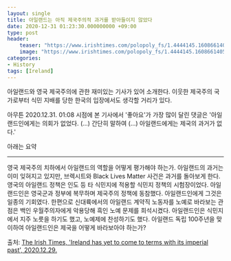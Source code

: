 ```yaml
---
layout: single
title: 아일랜드는 아직 제국주의적 과거를 받아들이지 않았다
date: 2020-12-31 01:23:30.000000000 +09:00
type: post
header:
    teaser: "https://www.irishtimes.com/polopoly_fs/1.4444145.1608661405!/image/image.jpg_gen/derivatives/box_620_330/image.jpg"
    image: "https://www.irishtimes.com/polopoly_fs/1.4444145.1608661405!/image/image.jpg_gen/derivatives/box_620_330/image.jpg"
categories:
- History
tags: [Ireland]
---
```


아일랜드와 영국 제국주의에 관한 재미있는 기사가 있어 소개한다. 이웃한 제국주의 국가로부터 식민 지배를 당한 한국의 입장에서도 생각할 거리가 있다.

아무튼 2020.12.31. 01:08 시점에 본 기사에서 '좋아요'가 가장 많이 달린 댓글은  '아일랜드인에게는 의회가 없었다. (...) 간단히 말하여 (...) 아일랜드에게는 제국의 과거가 없다.'

아래는 요약

---

영국 제국주의 치하에서 아일랜드의 역할을 어떻게 평가해야 하는가. 아일랜드의 과거는 이미 잊혀지고 있지만, 브렉시트와 Black Lives Matter 사건은 과거를 돌아보게 한다. 영국의 아일랜드 정책은 인도 등 타 식민지에 적용할 식민지 정책의 시험장이었다. 아일랜드인은 영국군과 정부에 복무하며 제국주의 정책에 동참했다. 아일랜드인에게 그것은 일종의 기회였다. 한편으로 신대륙에서의 아일랜드 계약직 노동자를 노예로 바라보는 관점은 백인 우월주의자에게 악용당해 흑인 노예 문제를 희석시켰다. 아일랜드인은 식민지에서 지주 노릇을 하기도 했고, 노예제에 찬성하기도 했다. 아일랜드 독립 100주년을 맞이하여 아일랜드인은 제국을 어떻게 바라보아야 하는가?

출처: [The Irish Times, 'Ireland has yet to come to terms with its imperial past', 2020.12.29.](https://www.irishtimes.com/opinion/ireland-has-yet-to-come-to-terms-with-its-imperial-past-1.4444146?fbclid=IwAR3KXoxdUid5xDq56rjCeXufBsKP-o7NEZZ4-vdHQhS3eyevrLBLqrsox8U)
